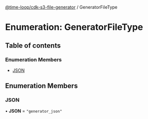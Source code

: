 [@time-loop/cdk-s3-file-generator](../README.md) / GeneratorFileType

# Enumeration: GeneratorFileType

## Table of contents

### Enumeration Members

- [JSON](GeneratorFileType.md#json)

## Enumeration Members

### JSON

• **JSON** = ``"generator_json"``
